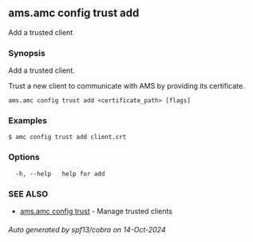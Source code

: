 ## ams.amc config trust add

Add a trusted client

### Synopsis

Add a trusted client.

Trust a new client to communicate with AMS by providing its certificate.


```
ams.amc config trust add <certificate_path> [flags]
```

### Examples

```
$ amc config trust add client.crt
```

### Options

```
  -h, --help   help for add
```

### SEE ALSO

* [ams.amc config trust](ams.amc_config_trust.md)	 - Manage trusted clients

###### Auto generated by spf13/cobra on 14-Oct-2024
